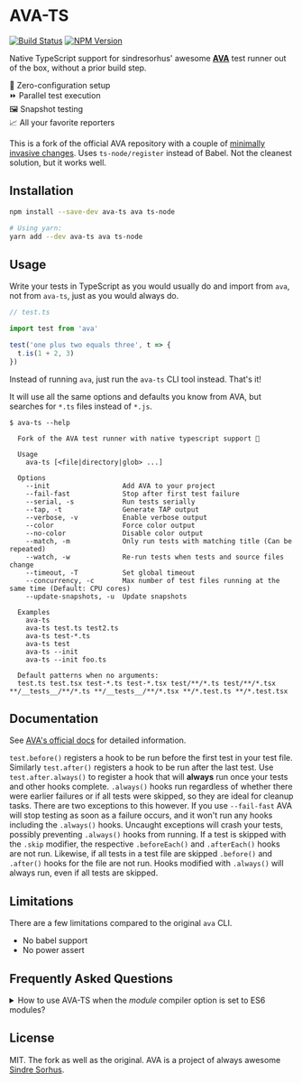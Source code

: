 # AVA-TS

[![Build Status](https://travis-ci.org/andywer/ava-ts.svg?branch=master)](https://travis-ci.org/andywer/ava-ts)
[![NPM Version](https://img.shields.io/npm/v/ava-ts.svg)](https://www.npmjs.com/package/ava-ts)

Native TypeScript support for sindresorhus' awesome [**AVA**](https://github.com/avajs/ava) test runner out of the box, without a prior build step.

🚀 Zero-configuration setup<br/>
⏩ Parallel test execution<br/>
🖼 Snapshot testing<br/>
📈 All your favorite reporters

This is a fork of the official AVA repository with a couple of [minimally invasive changes](https://github.com/andywer/ava-ts/pull/1). Uses `ts-node/register` instead of Babel. Not the cleanest solution, but it works well.


## Installation

```sh
npm install --save-dev ava-ts ava ts-node

# Using yarn:
yarn add --dev ava-ts ava ts-node
```


## Usage

Write your tests in TypeScript as you would usually do and import from `ava`, not from `ava-ts`, just as you would always do.

```typescript
// test.ts

import test from 'ava'

test('one plus two equals three', t => {
  t.is(1 + 2, 3)
})
```

Instead of running `ava`, just run the `ava-ts` CLI tool instead. That's it!

It will use all the same options and defaults you know from AVA, but searches for `*.ts` files instead of `*.js`.

```
$ ava-ts --help

  Fork of the AVA test runner with native typescript support 🚀

  Usage
    ava-ts [<file|directory|glob> ...]

  Options
    --init                  Add AVA to your project
    --fail-fast             Stop after first test failure
    --serial, -s            Run tests serially
    --tap, -t               Generate TAP output
    --verbose, -v           Enable verbose output
    --color                 Force color output
    --no-color              Disable color output
    --match, -m             Only run tests with matching title (Can be repeated)
    --watch, -w             Re-run tests when tests and source files change
    --timeout, -T           Set global timeout
    --concurrency, -c       Max number of test files running at the same time (Default: CPU cores)
    --update-snapshots, -u  Update snapshots

  Examples
    ava-ts
    ava-ts test.ts test2.ts
    ava-ts test-*.ts
    ava-ts test
    ava-ts --init
    ava-ts --init foo.ts

  Default patterns when no arguments:
  test.ts test.tsx test-*.ts test-*.tsx test/**/*.ts test/**/*.tsx **/__tests__/**/*.ts **/__tests__/**/*.tsx **/*.test.ts **/*.test.tsx
```

## Documentation

See [AVA's official docs](https://github.com/avajs/ava) for detailed information.

`test.before()` registers a hook to be run before the first test in your test file. Similarly `test.after()` registers a hook to be run after the last test. Use `test.after.always()` to register a hook that will **always** run once your tests and other hooks complete. `.always()` hooks run regardless of whether there were earlier failures or if all tests were skipped, so they are ideal for cleanup tasks. There are two exceptions to this however. If you use `--fail-fast` AVA will stop testing as soon as a failure occurs, and it won't run any hooks including the `.always()` hooks. Uncaught exceptions will crash your tests, possibly preventing `.always()` hooks from running.
If a test is skipped with the `.skip` modifier, the respective `.beforeEach()` and `.afterEach()` hooks are not run. Likewise, if all tests in a test file are skipped `.before()` and `.after()` hooks for the file are not run. Hooks modified with `.always()` will always run, even if all tests are skipped.


## Limitations

There are a few limitations compared to the original `ava` CLI.

* No babel support
* No power assert


## Frequently Asked Questions

<details>
<summary>How to use AVA-TS when the <i>module</i> compiler option is set to ES6 modules?</summary>

Especially when working with bundlers like webpack you will encounter this issue. Fortunately, there is a simple fix to make TypeScript emit node-style modules when running AVA-TS:

```sh
TS_NODE_COMPILER_OPTIONS='{"module":"commonjs"}' ava-ts
```
On Windows:
```windows
set TS_NODE_COMPILER_OPTIONS={\"module\":\"commonjs\"} && ava-ts
```

If you feel this use case needs to be improved, complain in [#5](https://github.com/andywer/ava-ts/issues/5) 😉
</details>


## License

MIT. The fork as well as the original. AVA is a project of always awesome [Sindre Sorhus](https://github.com/sindresorhus).

